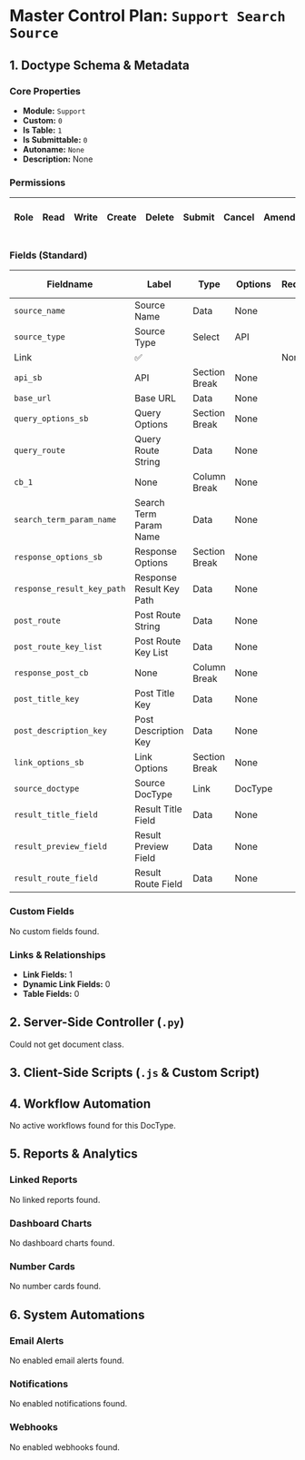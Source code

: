 # Master Control Plan: `Support Search Source`

## 1. Doctype Schema & Metadata

### Core Properties
- **Module:** `Support`
- **Custom:** `0`
- **Is Table:** `1`
- **Is Submittable:** `0`
- **Autoname:** `None`
- **Description:** None

### Permissions
| Role | Read | Write | Create | Delete | Submit | Cancel | Amend | Report | Import | Export | Print | Email | Share | Set User Perms |
|---|---|---|---|---|---|---|---|---|---|---|---|---|---|---|


### Fields (Standard)
| Fieldname | Label | Type | Options | Required | Hidden | Read Only | Default | Description |
|---|---|---|---|---|---|---|---|---|
| `source_name` | Source Name | Data | None |  |  |  | None | None |
| `source_type` | Source Type | Select | API
Link | ✅ |  |  | None | None |
| `api_sb` | API | Section Break | None |  |  |  | None | None |
| `base_url` | Base URL | Data | None |  |  |  | None | None |
| `query_options_sb` | Query Options | Section Break | None |  |  |  | None | None |
| `query_route` | Query Route String | Data | None |  |  |  | None | None |
| `cb_1` | None | Column Break | None |  |  |  | None | None |
| `search_term_param_name` | Search Term Param Name | Data | None |  |  |  | None | None |
| `response_options_sb` | Response Options | Section Break | None |  |  |  | None | None |
| `response_result_key_path` | Response Result Key Path | Data | None |  |  |  | None | None |
| `post_route` | Post Route String | Data | None |  |  |  | None | None |
| `post_route_key_list` | Post Route Key List | Data | None |  |  |  | None | None |
| `response_post_cb` | None | Column Break | None |  |  |  | None | None |
| `post_title_key` | Post Title Key | Data | None |  |  |  | None | None |
| `post_description_key` | Post Description Key | Data | None |  |  |  | None | None |
| `link_options_sb` | Link Options | Section Break | None |  |  |  | None | None |
| `source_doctype` | Source DocType | Link | DocType |  |  |  | None | None |
| `result_title_field` | Result Title Field | Data | None |  |  |  | None | None |
| `result_preview_field` | Result Preview Field | Data | None |  |  |  | None | None |
| `result_route_field` | Result Route Field | Data | None |  |  |  | None | None |


### Custom Fields
No custom fields found.


### Links & Relationships
- **Link Fields:** 1
- **Dynamic Link Fields:** 0
- **Table Fields:** 0

## 2. Server-Side Controller (`.py`)
Could not get document class.


## 3. Client-Side Scripts (`.js` & Custom Script)




## 4. Workflow Automation
No active workflows found for this DocType.


## 5. Reports & Analytics
### Linked Reports
No linked reports found.


### Dashboard Charts
No dashboard charts found.


### Number Cards
No number cards found.


## 6. System Automations
### Email Alerts
No enabled email alerts found.


### Notifications
No enabled notifications found.


### Webhooks
No enabled webhooks found.
